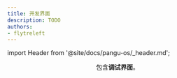 ```yaml
---
title: 开发界面
description: TODO
authors:
- flytreleft
---
```


import Header from '@site/docs/pangu-os/_header.md';

<Header />



包含**调试界面**。
